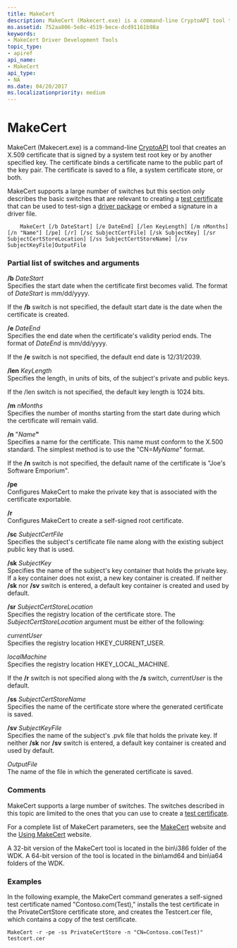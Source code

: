 ```yaml
---
title: MakeCert
description: MakeCert (Makecert.exe) is a command-line CryptoAPI tool that creates an X.509 certificate that is signed by a system test root key or by another specified key.
ms.assetid: 752aa806-5e8c-4519-bece-dcd91161b98a
keywords:
- MakeCert Driver Development Tools
topic_type:
- apiref
api_name:
- MakeCert
api_type:
- NA
ms.date: 04/20/2017
ms.localizationpriority: medium
---
```


# MakeCert


MakeCert (Makecert.exe) is a command-line [CryptoAPI](https://go.microsoft.com/fwlink/p/?linkid=136391) tool that creates an X.509 certificate that is signed by a system test root key or by another specified key. The certificate binds a certificate name to the public part of the key pair. The certificate is saved to a file, a system certificate store, or both.

MakeCert supports a large number of switches but this section only describes the basic switches that are relevant to creating a [test certificate](https://docs.microsoft.com/windows-hardware/drivers/install/makecert-test-certificate) that can be used to test-sign a [driver package](https://docs.microsoft.com/windows-hardware/drivers/install/driver-packages) or embed a signature in a driver file.

```
    MakeCert [/b DateStart] [/e DateEnd] [/len KeyLength] [/m nMonths] [/n "Name"] [/pe] [/r] [/sc SubjectCertFile] [/sk SubjectKey] [/sr SubjectCertStoreLocation] [/ss SubjectCertStoreName] [/sv SubjectKeyFile]OutputFile
```

### <span id="partial_list_of_switches_and_arguments"></span><span id="PARTIAL_LIST_OF_SWITCHES_AND_ARGUMENTS"></span>Partial list of switches and arguments

<span id="_b_DateStart"></span><span id="_b_datestart"></span><span id="_B_DATESTART"></span>**/b** *DateStart*  
Specifies the start date when the certificate first becomes valid. The format of *DateStart* is mm/dd/yyyy.

If the **/b** switch is not specified, the default start date is the date when the certificate is created.

<span id="_e_DateEnd"></span><span id="_e_dateend"></span><span id="_E_DATEEND"></span>**/e** *DateEnd*  
Specifies the end date when the certificate's validity period ends. The format of *DateEnd* is mm/dd/yyyy.

If the **/e** switch is not specified, the default end date is 12/31/2039.

<span id="_len_KeyLength"></span><span id="_len_keylength"></span><span id="_LEN_KEYLENGTH"></span>**/len** *KeyLength*  
Specifies the length, in units of bits, of the subject's private and public keys.

If the /len switch is not specified, the default key length is 1024 bits.

<span id="_m_nMonths"></span><span id="_m_nmonths"></span><span id="_M_NMONTHS"></span>**/m** *nMonths*  
Specifies the number of months starting from the start date during which the certificate will remain valid.

<span id="_n__Name_"></span><span id="_n__name_"></span><span id="_N__NAME_"></span>**/n** "<em>Name</em>**"**  
Specifies a name for the certificate. This name must conform to the X.500 standard. The simplest method is to use the "CN=*MyName*" format.

If the **/n** switch is not specified, the default name of the certificate is "Joe's Software Emporium".

<span id="_pe"></span><span id="_PE"></span>**/pe**  
Configures MakeCert to make the private key that is associated with the certificate exportable.

<span id="_r"></span><span id="_R"></span>**/r**  
Configures MakeCert to create a self-signed root certificate.

<span id="_sc_SubjectCertFile"></span><span id="_sc_subjectcertfile"></span><span id="_SC_SUBJECTCERTFILE"></span>**/sc** *SubjectCertFile*  
Specifies the subject's certificate file name along with the existing subject public key that is used.

<span id="_sk_SubjectKey"></span><span id="_sk_subjectkey"></span><span id="_SK_SUBJECTKEY"></span>**/sk** *SubjectKey*  
Specifies the name of the subject's key container that holds the private key. If a key container does not exist, a new key container is created. If neither **/sk** nor **/sv** switch is entered, a default key container is created and used by default.

<span id="_sr_SubjectCertStoreLocation"></span><span id="_sr_subjectcertstorelocation"></span><span id="_SR_SUBJECTCERTSTORELOCATION"></span>**/sr** *SubjectCertStoreLocation*  
Specifies the registry location of the certificate store. The *SubjectCertStoreLocation* argument must be either of the following:

<span id="currentUser"></span><span id="currentuser"></span><span id="CURRENTUSER"></span>*currentUser*  
Specifies the registry location HKEY\_CURRENT\_USER.

<span id="localMachine"></span><span id="localmachine"></span><span id="LOCALMACHINE"></span>*localMachine*  
Specifies the registry location HKEY\_LOCAL\_MACHINE.

If the **/r** switch is not specified along with the **/s** switch, *currentUser* is the default.

<span id="_ss_SubjectCertStoreName"></span><span id="_ss_subjectcertstorename"></span><span id="_SS_SUBJECTCERTSTORENAME"></span>**/ss** *SubjectCertStoreName*  
Specifies the name of the certificate store where the generated certificate is saved.

<span id="_sv_SubjectKeyFile"></span><span id="_sv_subjectkeyfile"></span><span id="_SV_SUBJECTKEYFILE"></span>**/sv** *SubjectKeyFile*  
Specifies the name of the subject's .pvk file that holds the private key. If neither **/sk** nor **/sv** switch is entered, a default key container is created and used by default.

<span id="OutputFile"></span><span id="outputfile"></span><span id="OUTPUTFILE"></span>*OutputFile*  
The name of the file in which the generated certificate is saved.

### <span id="comments"></span><span id="COMMENTS"></span>Comments

MakeCert supports a large number of switches. The switches described in this topic are limited to the ones that you can use to create a [test certificate](https://docs.microsoft.com/windows-hardware/drivers/install/makecert-test-certificate).

For a complete list of MakeCert parameters, see the [MakeCert](https://go.microsoft.com/fwlink/p/?linkid=62653) website and the [Using MakeCert](https://go.microsoft.com/fwlink/p/?linkid=62655) website.

A 32-bit version of the MakeCert tool is located in the bin\\i386 folder of the WDK. A 64-bit version of the tool is located in the bin\\amd64 and bin\\ia64 folders of the WDK.

### <span id="examples"></span><span id="EXAMPLES"></span>Examples

In the following example, the MakeCert command generates a self-signed test certificate named "Contoso.com(Test)," installs the test certificate in the PrivateCertStore certificate store, and creates the Testcert.cer file, which contains a copy of the test certificate.

```
MakeCert -r -pe -ss PrivateCertStore -n "CN=Contoso.com(Test)" testcert.cer
```

 

 





